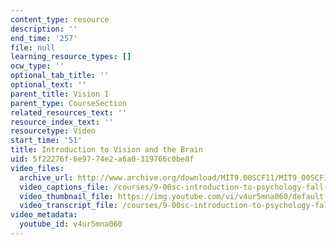 ```yaml
---
content_type: resource
description: ''
end_time: '257'
file: null
learning_resource_types: []
ocw_type: ''
optional_tab_title: ''
optional_text: ''
parent_title: Vision I
parent_type: CourseSection
related_resources_text: ''
resource_index_text: ''
resourcetype: Video
start_time: '51'
title: Introduction to Vision and the Brain
uid: 5f22276f-6e97-74e2-a6a0-319766c0be8f
video_files:
  archive_url: http://www.archive.org/download/MIT9.00SCF11/MIT9_00SCF11_lec05_300k.mp4
  video_captions_file: /courses/9-00sc-introduction-to-psychology-fall-2011/ab5229d732a7580d953324684a7e65f6_v4ur5mna060.vtt
  video_thumbnail_file: https://img.youtube.com/vi/v4ur5mna060/default.jpg
  video_transcript_file: /courses/9-00sc-introduction-to-psychology-fall-2011/9dd6d52abb8fea5427485a42378f96f8_v4ur5mna060.pdf
video_metadata:
  youtube_id: v4ur5mna060
---
```

